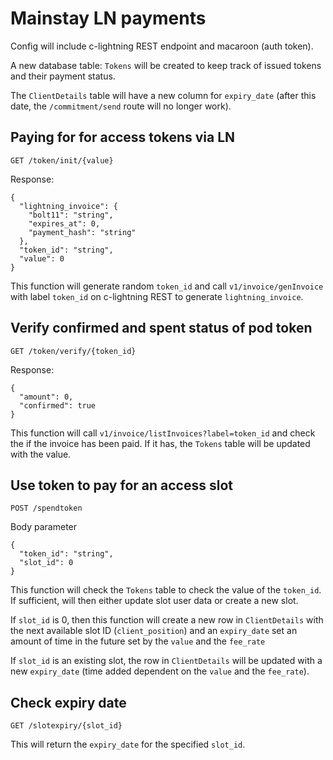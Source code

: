 # Mainstay LN payments

Config will include c-lightning REST endpoint and macaroon (auth token). 

A new database table: `Tokens` will be created to keep track of issued tokens and their payment status. 

The `ClientDetails` table will have a new column for `expiry_date` (after this date, the `/commitment/send` route will no longer work). 

## Paying for for access tokens via LN

`GET /token/init/{value}`

Response:

```
{
  "lightning_invoice": {
    "bolt11": "string",
    "expires_at": 0,
    "payment_hash": "string"
  },
  "token_id": "string",
  "value": 0
}
```

This function will generate random `token_id` and call `v1/invoice/genInvoice` with label `token_id` on c-lightning REST to generate `lightning_invoice`. 

## Verify confirmed and spent status of pod token

`GET /token/verify/{token_id}`

Response:

```
{
  "amount": 0,
  "confirmed": true
}
```

This function will call `v1/invoice/listInvoices?label=token_id` and check the if the invoice has been paid. If it has, the `Tokens` table will be updated with the value. 

## Use token to pay for an access slot

`POST /spendtoken`

Body parameter

```
{
  "token_id": "string",
  "slot_id": 0
}
```
This function will check the `Tokens` table to check the value of the `token_id`. If sufficient, will then either update slot user data or create a new slot. 

If `slot_id` is 0, then this function will create a new row in `ClientDetails` with the next available slot ID (`client_position`) and an `expiry_date` set an amount of time in the future set by the `value` and the `fee_rate`

If `slot_id` is an existing slot, the row in `ClientDetails` will be updated with a new `expiry_date` (time added dependent on the `value` and the `fee_rate`). 

## Check expiry date

`GET /slotexpiry/{slot_id}`

This will return the `expiry_date` for the specified `slot_id`. 
